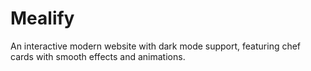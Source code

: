 # Mealify
An interactive modern website with dark mode support, featuring chef cards with smooth effects and animations.
